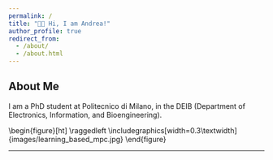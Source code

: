 ```yaml
---
permalink: /
title: "👋🏻 Hi, I am Andrea!"
author_profile: true
redirect_from: 
  - /about/
  - /about.html
---
```


## About Me

I am a PhD student at Politecnico di Milano, in the DEIB (Department of Electronics, Information, and Bioengineering).

\begin{figure}[ht]
  \raggedleft
  \includegraphics[width=0.3\textwidth]{images/learning_based_mpc.jpg}
\end{figure}


---
